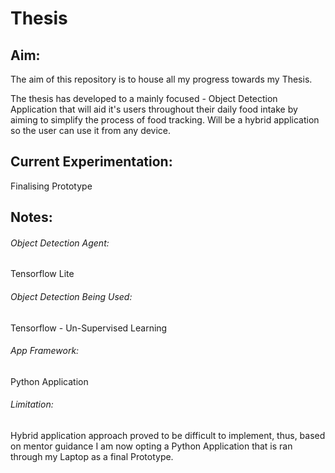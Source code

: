 # Thesis

## Aim:
The aim of this repository is to house all my progress towards my Thesis.

The thesis has developed to a mainly focused - Object Detection Application that will aid it's users throughout their daily food intake by aiming to simplify the process of food tracking. Will be a hybrid application so the user can use it from any device.

## Current Experimentation:
Finalising Prototype

## Notes:
###### Object Detection Agent:
Tensorflow Lite

###### Object Detection Being Used:
Tensorflow - Un-Supervised Learning

###### App Framework:
Python Application

###### Limitation:
Hybrid application approach proved to be difficult to implement, thus, based on mentor guidance I am now opting a Python Application that is ran through my Laptop as a final Prototype.
